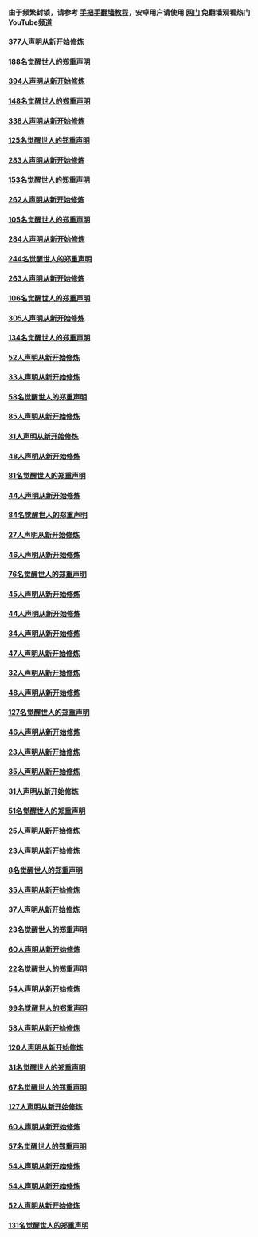 #### 由于频繁封锁，请参考 [手把手翻墙教程](https://github.com/gfw-breaker/guides/wiki/)，安卓用户请使用 [网门](https://github.com/gfw-breaker/nogfw/blob/master/dl.md?t=05151301) 免翻墙观看热门YouTube频道 

#### [377人声明从新开始修炼](../pages/91/424867.md?t=05151301) 

#### [188名觉醒世人的郑重声明](../pages/91/424866.md?t=05151301) 

#### [394人声明从新开始修炼](../pages/91/423914.md?t=05151301) 

#### [148名觉醒世人的郑重声明](../pages/91/423913.md?t=05151301) 

#### [338人声明从新开始修炼](../pages/91/423540.md?t=05151301) 

#### [125名觉醒世人的郑重声明](../pages/91/423539.md?t=05151301) 

#### [283人声明从新开始修炼](../pages/91/423296.md?t=05151301) 

#### [153名觉醒世人的郑重声明](../pages/91/423295.md?t=05151301) 

#### [262人声明从新开始修炼](../pages/91/423004.md?t=05151301) 

#### [105名觉醒世人的郑重声明](../pages/91/423003.md?t=05151301) 

#### [284人声明从新开始修炼](../pages/91/422707.md?t=05151301) 

#### [244名觉醒世人的郑重声明](../pages/91/422706.md?t=05151301) 

#### [263人声明从新开始修炼](../pages/91/422553.md?t=05151301) 

#### [106名觉醒世人的郑重声明](../pages/91/422552.md?t=05151301) 

#### [305人声明从新开始修炼](../pages/91/422153.md?t=05151301) 

#### [134名觉醒世人的郑重声明](../pages/91/422152.md?t=05151301) 

#### [52人声明从新开始修炼](../pages/91/421846.md?t=05151301) 

#### [33人声明从新开始修炼](../pages/91/421804.md?t=05151301) 

#### [58名觉醒世人的郑重声明](../pages/91/421845.md?t=05151301) 

#### [85人声明从新开始修炼](../pages/91/421769.md?t=05151301) 

#### [31人声明从新开始修炼](../pages/91/421763.md?t=05151301) 

#### [48人声明从新开始修炼](../pages/91/421605.md?t=05151301) 

#### [81名觉醒世人的郑重声明](../pages/91/421656.md?t=05151301) 

#### [44人声明从新开始修炼](../pages/91/421544.md?t=05151301) 

#### [84名觉醒世人的郑重声明](../pages/91/421543.md?t=05151301) 

#### [27人声明从新开始修炼](../pages/91/421465.md?t=05151301) 

#### [46人声明从新开始修炼](../pages/91/421454.md?t=05151301) 

#### [76名觉醒世人的郑重声明](../pages/91/421453.md?t=05151301) 

#### [45人声明从新开始修炼](../pages/91/421452.md?t=05151301) 

#### [44人声明从新开始修炼](../pages/91/421422.md?t=05151301) 

#### [34人声明从新开始修炼](../pages/91/421322.md?t=05151301) 

#### [47人声明从新开始修炼](../pages/91/421264.md?t=05151301) 

#### [32人声明从新开始修炼](../pages/91/421225.md?t=05151301) 

#### [48人声明从新开始修炼](../pages/91/421202.md?t=05151301) 

#### [127名觉醒世人的郑重声明](../pages/91/421224.md?t=05151301) 

#### [46人声明从新开始修炼](../pages/91/421203.md?t=05151301) 

#### [23人声明从新开始修炼](../pages/91/421138.md?t=05151301) 

#### [35人声明从新开始修炼](../pages/91/421122.md?t=05151301) 

#### [31人声明从新开始修炼](../pages/91/421081.md?t=05151301) 

#### [51名觉醒世人的郑重声明](../pages/91/421080.md?t=05151301) 

#### [25人声明从新开始修炼](../pages/91/421020.md?t=05151301) 

#### [23人声明从新开始修炼](../pages/91/420884.md?t=05151301) 

#### [8名觉醒世人的郑重声明](../pages/91/420883.md?t=05151301) 

#### [35人声明从新开始修炼](../pages/91/420809.md?t=05151301) 

#### [37人声明从新开始修炼](../pages/91/420766.md?t=05151301) 

#### [23名觉醒世人的郑重声明](../pages/91/420765.md?t=05151301) 

#### [60人声明从新开始修炼](../pages/91/420727.md?t=05151301) 

#### [22名觉醒世人的郑重声明](../pages/91/420726.md?t=05151301) 

#### [54人声明从新开始修炼](../pages/91/420529.md?t=05151301) 

#### [99名觉醒世人的郑重声明](../pages/91/420528.md?t=05151301) 

#### [58人声明从新开始修炼](../pages/91/420198.md?t=05151301) 

#### [120人声明从新开始修炼](../pages/91/420141.md?t=05151301) 

#### [31名觉醒世人的郑重声明](../pages/91/420197.md?t=05151301) 

#### [67名觉醒世人的郑重声明](../pages/91/420140.md?t=05151301) 

#### [127人声明从新开始修炼](../pages/91/420082.md?t=05151301) 

#### [60人声明从新开始修炼](../pages/91/420081.md?t=05151301) 

#### [57名觉醒世人的郑重声明](../pages/91/420080.md?t=05151301) 

#### [54人声明从新开始修炼](../pages/91/419533.md?t=05151301) 

#### [54人声明从新开始修炼](../pages/91/419532.md?t=05151301) 

#### [52人声明从新开始修炼](../pages/91/419531.md?t=05151301) 

#### [131名觉醒世人的郑重声明](../pages/91/419530.md?t=05151301) 

